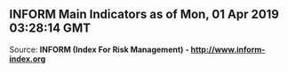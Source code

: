 ## INFORM Main Indicators as of Mon, 01 Apr 2019 03:28:14 GMT

Source: **INFORM (Index For Risk Management) - http://www.inform-index.org**